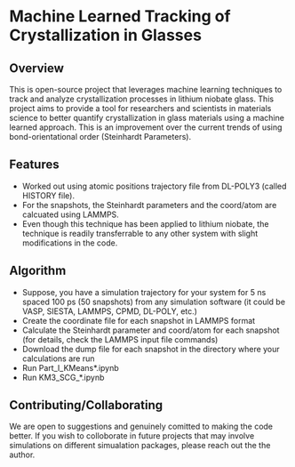 # Machine Learned Tracking of Crystallization in Glasses

## Overview
This is open-source project that leverages machine learning techniques to track and analyze crystallization processes in lithium niobate glass. This project aims to provide a tool for researchers and scientists in materials science to better quantify crystallization in glass materials using a machine learned approach. This is an improvement over the current trends of using bond-orientational order (Steinhardt Parameters). 

## Features
- Worked out using atomic positions trajectory file from DL-POLY3 (called HISTORY file).
- For the snapshots, the Steinhardt parameters and the coord/atom are calcuated using LAMMPS.
- Even though this technique has been applied to lithium niobate, the technique is readily transferrable to any other system with slight modifications in the code.

## Algorithm
- Suppose, you have a simulation trajectory for your system for 5 ns spaced 100 ps (50 snapshots) from any simulation software (it could be VASP, SIESTA, LAMMPS, CPMD, DL-POLY, etc.)
- Create the coordinate file for each snapshot in LAMMPS format
- Calculate the Steinhardt parameter and coord/atom for each snapshot (for details, check the LAMMPS input file commands)
- Download the dump file for each snapshot in the directory where your calculations are run
- Run Part_I_KMeans*.ipynb
- Run KM3_SCG_*.ipynb

## Contributing/Collaborating
We are open to suggestions and genuinely comitted to making the code better. If you wish to colloborate in future projects that may involve simulations on different simualation packages, please reach out the the author. 



